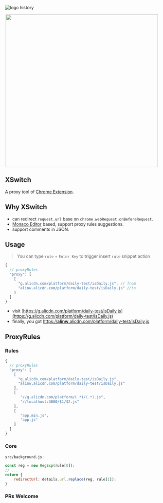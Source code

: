 ![logo history](https://img.alicdn.com/tfs/TB1JIIzmvDH8KJjy1XcXXcpdXXa-1918-832.png)

<p align="center">
  <a href="https://chrome.google.com/webstore/detail/idkjhjggpffolpidfkikidcokdkdaogg">
    <img width="500" src="https://img.alicdn.com/tfs/TB1qqEAmvDH8KJjy1XcXXcpdXXa-1674-968.png">
  </a>
</p>

## XSwitch

A proxy tool of [Chrome Extension](https://chrome.google.com/webstore/detail/idkjhjggpffolpidfkikidcokdkdaogg).

## Why XSwitch

* can redirect `request.url` base on `chrome.webRequest.onBeforeRequest`.
* [Monaco Editor](https://github.com/Microsoft/monaco-editor) based, support proxy rules suggestions.
* support comments in JSON.

## Usage

> You can type `rule` + `Enter Key` to trigger insert `rule` snippet action

```js
{
  // proxyRules
  "proxy": [
    [
      "g.alicdn.com/platform/daily-test/isDaily.js", // from
      "alinw.alicdn.com/platform/daily-test/isDaily.js" //to
    ]
  ]
}
```

* visit [https://g.alicdn.com/platform/daily-test/isDaily.js](https://g.alicdn.com/platform/daily-test/isDaily.js)
* finally, you got [https://<b>alinw</b>.alicdn.com/platform/daily-test/isDaily.js](https://alinw.alicdn.com/platform/daily-test/isDaily.js)

## ProxyRules

### Rules

```js
{
  // proxyRules
  "proxy": [
    [
      "g.alicdn.com/platform/daily-test/isDaily.js",
      "alinw.alicdn.com/platform/daily-test/isDaily.js"
    ],
    [
       "//g.alicdn.com/platform/(.*)/(.*).js",
       "//localhost:3000/$1/$2.js"
    ],
    [
       "app.min.js",
       "app.js"
    ]
  ]
}
```

### Core

`src/background.js` :

```js
const reg = new RegExp(rule[0]);
// ...
return {
    redirectUrl: details.url.replace(reg, rule[1]);
}
```

### PRs Welcome
